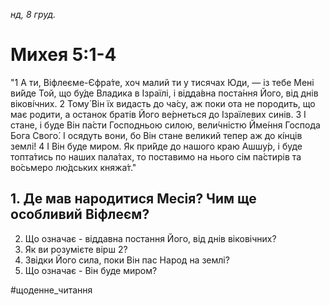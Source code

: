 
_нд, 8 груд._

# Михея 5:1-4
"1 А ти, Віфлеєме-Єфра́те, хоч малий ти у тисячах Юди, — із тебе Мені ви́йде Той, що бу́де Владика в Ізраїлі, і відда́вна поста́ння Його, від днів вікові́чних.
2 Тому́ Він їх видасть до ча́су, аж поки ота не породить, що має родити, а останок братів Його ве́рнеться до Ізраїлевих синів.
3 І стане, і буде Він па́сти Господньою силою, вели́чністю Йме́ння Господа Бога Свого́. І осядуть вони, бо Він стане великий тепер аж до кі́нців землі!
4 І Він буде миром. Як при́йде до нашого краю Ашшу́р, і буде топта́тись по наших пала́тах, то поставимо на нього сім па́стирів та во́сьмеро лю́дських княжа́т."

## 1. Де мав народитися Месія? Чим ще особливий Віфлеєм?
2. Що означає - віддавна постання Його, від днів віковічних?
3. Як ви розумієте вірш 2?
4. Звідки Його сила, поки Він пас Народ на землі?
5. Що означає - Він буде миром?

#щоденне_читання
